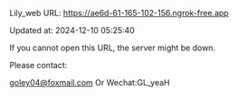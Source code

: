 Lily_web URL: https://ae6d-61-165-102-156.ngrok-free.app

Updated at: 2024-12-10 05:25:40

If you cannot open this URL, the server might be down.

Please contact: 

goley04@foxmail.com Or Wechat:GL_yeaH